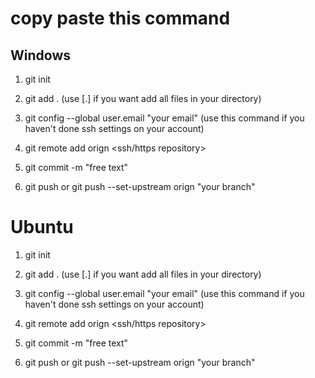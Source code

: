 # copy paste this command

##  Windows

1. git init

2. git add . (use [.] if you want add all files in your directory)

3. git config --global user.email "your email" (use this command if you haven't done ssh settings on your account)

4. git remote add orign <ssh/https repository>

5. git commit -m "free text"

6. git push or git push --set-upstream orign "your branch"

# Ubuntu

1. git init

2. git add . (use [.] if you want add all files in your directory)

3. git config --global user.email "your email" (use this command if you haven't done ssh settings on your account)

4. git remote add orign <ssh/https repository>

5. git commit -m "free text"

6. git push or git push --set-upstream orign "your branch"
